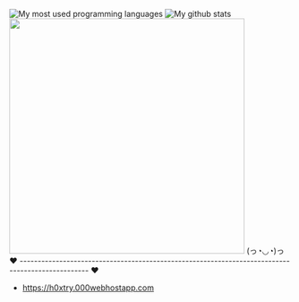 ![My most used programming languages](https://github-readme-stats.vercel.app/api/top-langs/?username=Hoxtry&theme=radical)
![My github stats](https://github-readme-stats.vercel.app/api?username=Hoxtry&count_private=true&theme=radical)  
<img src="https://github-readme-stats.vercel.app/api/top-langs/?username=SickleTM&layout=compact&theme=dark" width="420">
(っ◔◡◔)っ ♥ ------------------------------------------------------------------------------------------------- ♥


  - https://h0xtry.000webhostapp.com
